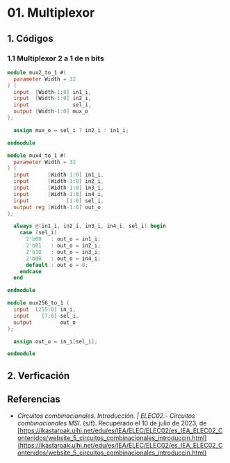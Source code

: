 # 01. Multiplexor

## 1. Códigos

### 1.1 Multiplexor 2 a 1 de n bits
``` verilog title="mux2_to_1.v" linenums="1"
module mux2_to_1 #(
  parameter Width = 32
) (
  input  [Width-1:0] in1_i,
  input  [Width-1:0] in2_i,
  input              sel_i,
  output [Width-1:0] mux_o
);

  assign mux_o = sel_i ? in2_i : in1_i;

endmodule
```

``` verilog title="mux4_to_1.v" linenums="1"
module mux4_to_1 #(
  parameter Width = 32
) (
  input      [Width-1:0] in1_i,
  input      [Width-1:0] in2_i,
  input      [Width-1:0] in3_i,
  input      [Width-1:0] in4_i,
  input            [1:0] sel_i,
  output reg [Width-1:0] out_o
);

  always @(in1_i, in2_i, in3_i, in4_i, sel_i) begin
    case (sel_i)
      2'b00   : out_o = in1_i;
      2'b01   : out_o = in2_i;
      2'b10   : out_o = in3_i;
      2'b00   : out_o = in4_i;
      default : out_o = 0;
    endcase
  end

endmodule
```

``` verilog title="mux256_to_1.v" linenums="1"
module mux256_to_1 (
  input  [255:0] in_i,
  input    [7:0] sel_i,
  output         out_o
);

  assign out_o = in_i[sel_i];

endmodule
```

## 2. Verficación


## Referencias
+ _Circuitos combinacionales. Introducción. | ELEC02.- Circuitos combinacionales MSI._ (s/f). Recuperado el 10 de julio de 2023, de [https://ikastaroak.ulhi.net/edu/es/IEA/ELEC/ELEC02/es_IEA_ELEC02_Contenidos/website_5_circuitos_combinacionales_introduccin.html](https://ikastaroak.ulhi.net/edu/es/IEA/ELEC/ELEC02/es_IEA_ELEC02_Contenidos/website_5_circuitos_combinacionales_introduccin.html)
